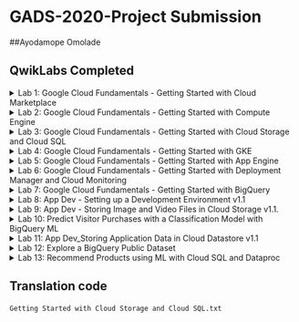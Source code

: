 # GADS-2020-Project Submission

##Ayodamope Omolade
## QwikLabs Completed

<details>
  <summary>Lab 1: Google Cloud Fundamentals - Getting Started with Cloud Marketplace</summary>
  <img src="Screenshots/1-Google Cloud Fundamentals - Getting Started with Cloud Marketplace.PNG">
</details>

<details>
  <summary>Lab 2: Google Cloud Fundamentals - Getting Started with Compute Engine</summary>
  <img src="Screenshots/2 -Google Cloud Fundamentals - Getting Started with Compute Engine.PNG">
</details>

<details>
  <summary>Lab 3: Google Cloud Fundamentals - Getting Started with Cloud Storage and Cloud SQL</summary>
  <img src="Screenshots/3 -Google Cloud Fundamentals - Getting Started with Cloud Storage and Cloud SQL.PNG">
</details>

<details>
  <summary>Lab 4: Google Cloud Fundamentals - Getting Started with GKE</summary>
  <img src="Screenshots/4 -Google Cloud Fundamentals - Getting Started with GKE.PNG">
</details>

<details>
  <summary>Lab 5: Google Cloud Fundamentals - Getting Started with App Engine</summary>
  <img src="Screenshots/5 -Google Cloud Fundamentals - Getting Started with App Engine.PNG">
</details>

<details>
  <summary>Lab 6: Google Cloud Fundamentals - Getting Started with Deployment Manager and Cloud Monitoring</summary>
  <img src="Screenshots/6 -Google Cloud Fundamentals - Getting Started with Deployment Manager and Cloud Monitoring.PNG">
</details>

<details>
  <summary>Lab 7: Google Cloud Fundamentals - Getting Started with BigQuery</summary>
  <img src="Screenshots/7 -Google Cloud Fundamentals - Getting Started with BigQuery.PNG">
</details>

<details>
  <summary>Lab 8: App Dev - Setting up a Development Environment v1.1</summary>
  <img src="Screenshots/8 -App Dev - Setting up a Development Environment v1.1.PNG">
</details>

<details>
  <summary>Lab 9: App Dev - Storing Image and Video Files in Cloud Storage v1.1.</summary>
  <img src="Screenshots/9 -App Dev - Storing Image and Video Files in Cloud Storage v1.1..PNG">
</details>

<details>
  <summary>Lab 10: Predict Visitor Purchases with a Classification Model with BigQuery ML</summary>
  <img src="Screenshots/10 - Predict Visitor Purchases with a Classification Model with BigQuery ML.PNG">
</details>

<details>
  <summary>Lab 11: App Dev_Storing Application Data in Cloud Datastore v1.1</summary>
  <img src="Screenshots/11 -App Dev_Storing Application Data in Cloud Datastore v1.1.PNG">
</details>

<details>
  <summary>Lab 12: Explore a BigQuery Public Dataset</summary>
  <img src="Screenshots/12 -Explore a BigQuery Public Dataset.PNG">
</details>

<details>
  <summary>Lab 13: Recommend Products using ML with Cloud SQL and Dataproc</summary>
  <img src="Screenshots/13 -Recommend Products using ML with Cloud SQL and Dataproc.PNG">
</details>

## Translation code

```
Getting Started with Cloud Storage and Cloud SQL.txt
```
